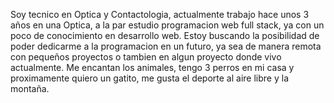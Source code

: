 Soy tecnico en Optica y Contactologia, actualmente trabajo hace unos 3 años en una Optica, a la par estudio programacion web full stack, ya con un poco de conocimiento en desarrollo web.
  Estoy buscando la posibilidad de poder dedicarme a la programacion en un futuro, ya sea de manera remota con pequeños proyectos o tambien en algun proyecto donde vivo actualmente.
      Me encantan los animales, tengo 3 perros en mi casa y proximamente quiero un gatito, me gusta el deporte  al aire libre y la montaña. 
